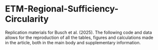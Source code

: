 # ETM-Regional-Sufficiency-Circularity
Replication materials for Busch et al. (2025).  The following code and data allows for the reproduction of all the tables, figures and calculations made in the article, both in the main body and supplementary information.
